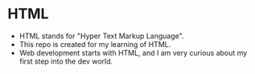 # HTML
- HTML stands for "Hyper Text Markup Language".
- This repo is created for my learning of HTML.
- Web development starts with HTML, and I am very curious about my first step into the dev world.
  
